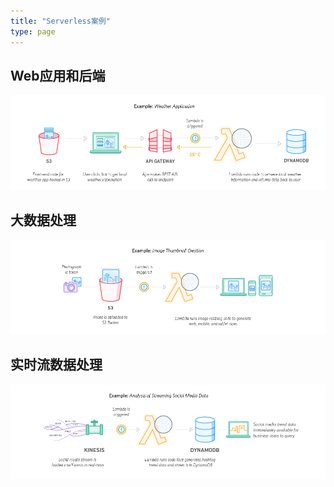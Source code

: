 ```yaml
---
title: "Serverless案例"
type: page
---
```


## Web应用和后端

![](/images/14872488361426.png)

## 大数据处理

![](/images/14872488528786.png)

## 实时流数据处理

![](/images/14872488779810.png)
